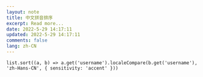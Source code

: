 ```yaml
---
layout: note
title: 中文拼音排序
excerpt: Read more...
date: 2022-5-29 14:17:11
updated: 2022-5-29 14:17:11
comments: false
lang: zh-CN
---
```


`list.sort((a, b) => a.get('username').localeCompare(b.get('username'), 'zh-Hans-CN', { sensitivity: 'accent' }))`
  